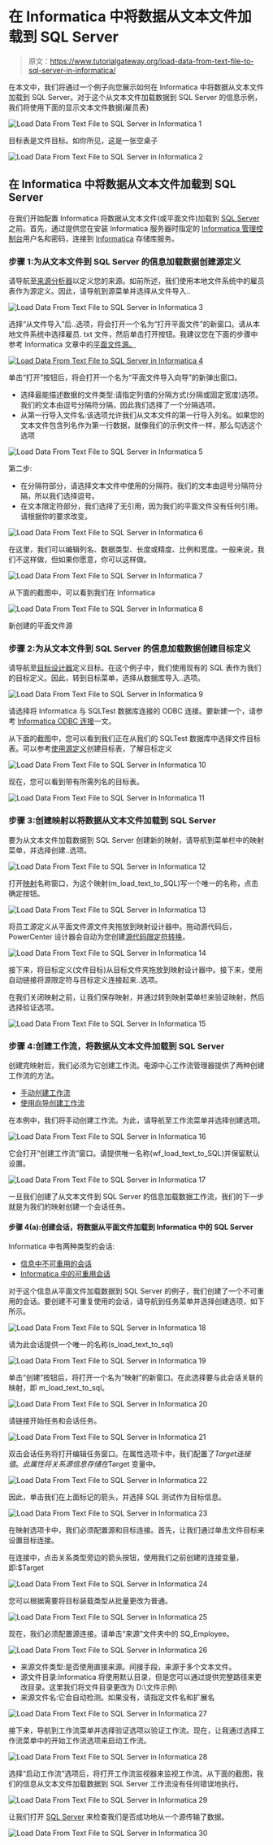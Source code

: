 # 在 Informatica 中将数据从文本文件加载到 SQL Server

> 原文：<https://www.tutorialgateway.org/load-data-from-text-file-to-sql-server-in-informatica/>

在本文中，我们将通过一个例子向您展示如何在 Informatica 中将数据从文本文件加载到 SQL Server。对于这个从文本文件加载数据到 SQL Server 的信息示例，我们将使用下面的显示文本文件数据(雇员表)

![Load Data From Text File to SQL Server in Informatica 1](img/3f3e60d5e4da0d318df9111ae657a238.png)

目标表是文件目标。如你所见，这是一张空桌子

![Load Data From Text File to SQL Server in Informatica 2](img/2049e48fb588d2b4f48fbf82e3cbfcb2.png)

## 在 Informatica 中将数据从文本文件加载到 SQL Server

在我们开始配置 Informatica 将数据从文本文件(或平面文件)加载到 [SQL Server](https://www.tutorialgateway.org/sql/) 之前。首先，通过提供您在安装 Informatica 服务器时指定的 [Informatica 管理控制台](https://www.tutorialgateway.org/informatica-admin-console/)用户名和密码，连接到 [Informatica](https://www.tutorialgateway.org/informatica/) 存储库服务。

### 步骤 1:为从文本文件到 SQL Server 的信息加载数据创建源定义

请导航至[来源分析器](https://www.tutorialgateway.org/informatica-source-analyzer/)以定义您的来源。如前所述，我们使用本地文件系统中的雇员表作为源定义。因此，请导航到源菜单并选择从文件导入..

![Load Data From Text File to SQL Server in Informatica 3](img/47a31d751b1add4e03f85fea68eff91f.png)

选择“从文件导入”后..选项，将会打开一个名为“打开平面文件”的新窗口。请从本地文件系统中选择雇员. txt 文件，然后单击打开按钮。我建议您在下面的步骤中参考 Informatica 文章中的[平面文件源。](https://www.tutorialgateway.org/flat-file-source-in-informatica/)

[![Load Data From Text File to SQL Server in Informatica 4](img/42371a4ba6d5b7e7e63a438593d9191a.png)](https://www.tutorialgateway.org/flat-file-source-in-informatica/)

单击“打开”按钮后，将会打开一个名为“平面文件导入向导”的新弹出窗口。

*   选择最能描述数据的文件类型:请指定列值的分隔方式(分隔或固定宽度)选项。我们的文本由逗号分隔符分隔，因此我们选择了一个分隔选项。
*   从第一行导入文件名:该选项允许我们从文本文件的第一行导入列名。如果您的文本文件包含列名作为第一行数据，就像我们的示例文件一样，那么勾选这个选项

![Load Data From Text File to SQL Server in Informatica 5](img/6805d00536b8200330bb111d6d7ab76a.png)

第二步:

*   在分隔符部分，请选择文本文件中使用的分隔符。我们的文本由逗号分隔符分隔，所以我们选择逗号。
*   在文本限定符部分，我们选择了无引用，因为我们的平面文件没有任何引用。请根据你的要求改变。

![Load Data From Text File to SQL Server in Informatica 6](img/a3a44d81c35b9802c5fd4bf7b0a236f8.png)

在这里，我们可以编辑列名、数据类型、长度或精度、比例和宽度。一般来说，我们不这样做，但如果你愿意，你可以这样做。

![Load Data From Text File to SQL Server in Informatica 7](img/e2e436e54f600db1641114092ada8076.png)

从下面的截图中，可以看到我们在 Informatica

![Load Data From Text File to SQL Server in Informatica 8](img/889940a7e2cb3db503a7ebb0b26e6f57.png)

新创建的平面文件源

### 步骤 2:为从文本文件到 SQL Server 的信息加载数据创建目标定义

请导航至[目标设计器](https://www.tutorialgateway.org/target-designer-in-informatica/)定义目标。在这个例子中，我们使用现有的 SQL 表作为我们的目标定义。因此，转到目标菜单，选择从数据库导入..选项。

![Load Data From Text File to SQL Server in Informatica 9](img/a93855dc170912fefee9b3be72ee858c.png)

请选择将 Informatica 与 SQLTest 数据库连接的 ODBC 连接。要新建一个，请参考 [Informatica ODBC 连接](https://www.tutorialgateway.org/informatica-odbc-connection/)一文。

从下面的截图中，您可以看到我们正在从我们的 SQLTest 数据库中选择文件目标表。可以参考[使用源定义](https://www.tutorialgateway.org/create-informatica-target-table-using-source-definition/)创建目标表，了解目标定义

![Load Data From Text File to SQL Server in Informatica 10](img/1bcc8776f68bd9fdf3deaddbda259a8a.png)

现在，您可以看到带有所需列名的目标表。

![Load Data From Text File to SQL Server in Informatica 11](img/cd84ccc7458ff0e9444531a65067eddb.png)

### 步骤 3:创建映射以将数据从文本文件加载到 SQL Server

要为从文本文件加载数据到 SQL Server 创建新的映射，请导航到菜单栏中的映射菜单，并选择创建..选项。

![Load Data From Text File to SQL Server in Informatica 12](img/e916d1da8bac33d7df41d73fe91c85ec.png)

打开[映射](https://www.tutorialgateway.org/informatica-mapping/)名称窗口，为这个映射(m_load_text_to_SQL)写一个唯一的名称，点击确定按钮。

![Load Data From Text File to SQL Server in Informatica 13](img/17f6b6c8c51dc78a36b07dd641cf45c6.png)

将员工源定义从平面文件源文件夹拖放到映射设计器中。拖动源代码后，PowerCenter 设计器会自动为您创建[源代码限定符转换](https://www.tutorialgateway.org/source-qualifier-transformation-in-informatica/)。

![Load Data From Text File to SQL Server in Informatica 14](img/58288e723eafafc58084512cc16140af.png)

接下来，将目标定义(文件目标)从目标文件夹拖放到映射设计器中。接下来，使用自动链接将源限定符与目标定义连接起来..选项。

在我们关闭映射之前，让我们保存映射，并通过转到映射菜单栏来验证映射，然后选择验证选项。

![Load Data From Text File to SQL Server in Informatica 15](img/51910d77ced661f8b8694d6c88f798f7.png)

### 步骤 4:创建工作流，将数据从文本文件加载到 SQL Server

创建完映射后，我们必须为它创建工作流。电源中心工作流管理器提供了两种创建工作流的方法。

*   [手动创建工作流](https://www.tutorialgateway.org/informatica-workflow/)
*   [使用向导创建工作流](https://www.tutorialgateway.org/informatica-workflow-using-wizard/)

在本例中，我们将手动创建工作流。为此，请导航至工作流菜单并选择创建选项。

![Load Data From Text File to SQL Server in Informatica 16](img/d290902d3f745c75ef201a81d9195f01.png)

它会打开“创建工作流”窗口。请提供唯一名称(wf_load_text_to_SQL)并保留默认设置。

![Load Data From Text File to SQL Server in Informatica 17](img/67fd143b2a690660160ac574ca05f021.png)

一旦我们创建了从文本文件到 SQL Server 的信息加载数据工作流，我们的下一步就是为我们的映射创建一个会话任务。

#### 步骤 4(a):创建会话，将数据从平面文件加载到 Informatica 中的 SQL Server

Informatica 中有两种类型的会话:

*   [信息中不可重用的会话](https://www.tutorialgateway.org/session-in-informatica/)
*   [Informatica 中的可重用会话](https://www.tutorialgateway.org/reusable-session-in-informatica/)

对于这个信息从平面文件加载数据到 SQL Server 的例子，我们创建了一个不可重用的会话。要创建不可重复使用的会话，请导航到任务菜单并选择创建选项，如下所示。

![Load Data From Text File to SQL Server in Informatica 18](img/ce5fa4c22655bf6c90cb6f5c28184943.png)

请为此会话提供一个唯一的名称(s_load_text_to_sql)

![Load Data From Text File to SQL Server in Informatica 19](img/5ea6de02151ce3022b4392b9b533f07d.png)

单击“创建”按钮后，将打开一个名为“映射”的新窗口。在此选择要与此会话关联的映射，即 m_load_text_to_sql。

![Load Data From Text File to SQL Server in Informatica 20](img/afd45389bac6c6ea4b5d161c258af231.png)

请链接开始任务和会话任务。

![Load Data From Text File to SQL Server in Informatica 21](img/99e50bb3716d9a9a4490c7b75066f5ac.png)

双击会话任务将打开编辑任务窗口。在属性选项卡中，我们配置了$Target 连接值。此属性将关系源信息存储在$Target 变量中。

![Load Data From Text File to SQL Server in Informatica 22](img/30d77f7698a4358c92714ce132ea9937.png)

因此，单击我们在上面标记的箭头，并选择 SQL 测试作为目标信息。

![Load Data From Text File to SQL Server in Informatica 23](img/4a67227908bd0851430917bb7eb88600.png)

在映射选项卡中，我们必须配置源和目标连接。首先，让我们通过单击文件目标来设置目标连接。

在连接中，点击关系类型旁边的箭头按钮，使用我们之前创建的连接变量，即:$Target

![Load Data From Text File to SQL Server in Informatica 24](img/8ceb16ae31aa912323a0c995eeb5b5b3.png)

您可以根据需要将目标装载类型从批量更改为普通。

![Load Data From Text File to SQL Server in Informatica 25](img/d04794f8f729e57dfa701788d7ded259.png)

现在，我们必须配置源连接。请单击“来源”文件夹中的 SQ_Employee。

![Load Data From Text File to SQL Server in Informatica 26](img/264a25504b0ca1e811f9816269f33023.png)

*   来源文件类型:是否使用直接来源。间接手段，来源于多个文本文件。
*   源文件目录:Informatica 将使用默认目录，但是您可以通过提供完整路径来更改目录。这里我们将文件目录更改为 D:\文件示例\
*   来源文件名:它会自动检测。如果没有，请指定文件名和扩展名

![Load Data From Text File to SQL Server in Informatica 27](img/9a37158238f3c0668f6727b3c7e2de87.png)

接下来，导航到工作流菜单并选择验证选项以验证工作流。现在，让我通过选择工作流菜单中的开始工作流选项来启动工作流。

![Load Data From Text File to SQL Server in Informatica 28](img/76065f8159964c8fcd578231c3cd8725.png)

选择“启动工作流”选项后，将打开工作流监视器来监视工作流。从下面的截图，我们的信息从文本文件加载数据到 SQL Server 工作流没有任何错误地执行。

![Load Data From Text File to SQL Server in Informatica 29](img/3499f92e22bfe948a30d27e41cb2a8f5.png)

让我们打开 [SQL Server](https://www.tutorialgateway.org/sql/) 来检查我们是否成功地从一个源传输了数据。

![Load Data From Text File to SQL Server in Informatica 30](img/a711c15d7750e48b01a09072f4f5013b.png)
